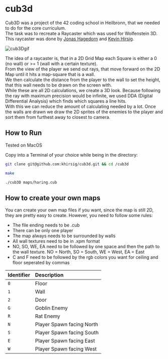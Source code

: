 # cub3d

Cub3D was a project of the 42 coding school in Heilbronn, that we needed to do for the core curriculum.  
The task was to recreate a Raycaster which was used for Wolfenstein 3D.  
This raycaster was done by [Jonas Hagedorn](https://github.com/Jonabcs) and [Kevin Hirsig](https://github.com/khirsig).

![cub3Dgif](https://user-images.githubusercontent.com/78398628/181726830-bf59cabf-5ffd-4dac-88b7-98b4c1d95f41.gif)

The idea of a raycaster is, that in a 2D Grid Map each Square is either a 0 (no wall) or >= 1 (wall with a certain texture).  
From the view of the player we send out rays, that move forward on the 2D Map until it hits a map-square that is a wall.  
We then calculate the distance from the player to the wall to set the height, that this wall needs to be drawn on the screen with.  
While these are all 2D calculations, we create a 3D look.
Because following the ray with maximum precision would be infinite, we used DDA (Digital Differential Analysis) which finds which squares a line hits.  
With this we can reduce the amount of calculating needed by a lot.
Once the walls are drawn we draw the 2D sprites of the enemies to the player and sort them from furthest away to closest to camera.  

## How to Run

Tested on MacOS

Copy into a Terminal of your choice while being in the directory:

```bash
git clone git@github.com:khirsig/cub3d.git && cd /cub3d
```
```bash
make
```
```bash
./cub3D maps/haring.cub
```

## How to create your own maps

You can create your own map files if you want, since the map is still 2D, they are pretty easy to create.
However, you need to follow some rules:
* The file ending needs to be .cub
* There can be only one player
* The map always needs to be surrounded by walls
* All wall textures need to be in .xpm format
* NO, SO, WE, EA need to be followed by one space and then the path to the wall texture. NO = North, SO = South, WE = West, EA = East
* C and F need to be followed by the rgb colors you want for ceiling and floor seperated by commas

| Identifier | Description |
| :---         | :---         |
| ```0``` | Floor |
| ```1``` | Wall |
| ```2``` | Door |
| ```G``` | Goblin Enemy |
| ```R``` | Rat Enemy |
| ```N``` | Player Spawn facing North |
| ```S``` | Player Spawn facing South |
| ```E``` | Player Spawn facing East |
| ```W``` | Player Spawn facing West |
